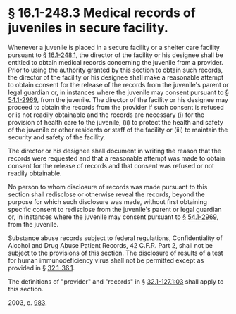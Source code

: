 # § 16.1-248.3 Medical records of juveniles in secure facility.

<p>Whenever a juvenile is placed in a secure facility or a shelter care facility pursuant to § <a href='http://law.lis.virginia.gov/vacode/16.1-248.1/'>16.1-248.1</a>, the director of the facility or his designee shall be entitled to obtain medical records concerning the juvenile from a provider. Prior to using the authority granted by this section to obtain such records, the director of the facility or his designee shall make a reasonable attempt to obtain consent for the release of the records from the juvenile's parent or legal guardian or, in instances where the juvenile may consent pursuant to § <a href='http://law.lis.virginia.gov/vacode/54.1-2969/'>54.1-2969</a>, from the juvenile. The director of the facility or his designee may proceed to obtain the records from the provider if such consent is refused or is not readily obtainable and the records are necessary (i) for the provision of health care to the juvenile, (ii) to protect the health and safety of the juvenile or other residents or staff of the facility or (iii) to maintain the security and safety of the facility.</p><p>The director or his designee shall document in writing the reason that the records were requested and that a reasonable attempt was made to obtain consent for the release of records and that consent was refused or not readily obtainable.</p><p>No person to whom disclosure of records was made pursuant to this section shall redisclose or otherwise reveal the records, beyond the purpose for which such disclosure was made, without first obtaining specific consent to redisclose from the juvenile's parent or legal guardian or, in instances where the juvenile may consent pursuant to § <a href='http://law.lis.virginia.gov/vacode/54.1-2969/'>54.1-2969</a>, from the juvenile.</p><p>Substance abuse records subject to federal regulations, Confidentiality of Alcohol and Drug Abuse Patient Records, 42 C.F.R. Part 2, shall not be subject to the provisions of this section. The disclosure of results of a test for human immunodeficiency virus shall not be permitted except as provided in § <a href='http://law.lis.virginia.gov/vacode/32.1-36.1/'>32.1-36.1</a>.</p><p>The definitions of "provider" and "records" in § <a href='http://law.lis.virginia.gov/vacode/32.1-127.1:03/'>32.1-127.1:03</a> shall apply to this section.</p><p>2003, c. <a href='http://lis.virginia.gov/cgi-bin/legp604.exe?031+ful+CHAP0983'>983</a>.</p>
